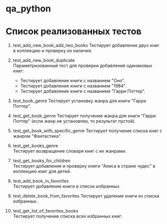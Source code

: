 # qa_python
# Список реализованных тестов

1. test_add_new_book_add_two_books
    Тестирует добавление двух книг в коллекцию и проверку их наличия.

2. test_add_new_book_duplicate  
    Параметризованный тест для проверки добавления одинаковых книг:
    - Тестирует добавление книги с названием "Оно".
    - Тестирует добавление книги с названием "1984".
    - Тестирует добавление книги с названием "Гарри Поттер".

3. test_book_genre 
    Тестирует установку жанра для книги "Гарри Поттер".

4. test_get_book_genre 
    Тестирует получение жанра для книги "Гарри Поттер" (если жанр не установлен, то результат пустой).

5. test_get_book_with_specific_genre 
    Тестирует получение списка книг с жанром "Фантастика".

6. test_get_books_genre  
    Тестирует возвращение словаря книг с их жанрами.

7. test_get_books_for_children  
    Тестирует добавление и проверку книги "Алиса в стране чудес" в коллекцию книг для детей.

8. test_add_book_in_favorites  
    Тестирует добавление книги в список избранных.

9. test_delete_book_from_favorites 
    Тестирует удаление книги из списка избранных.

10. test_get_list_of_favorites_books  
    Тестирует получение списка всех избранных книг.

